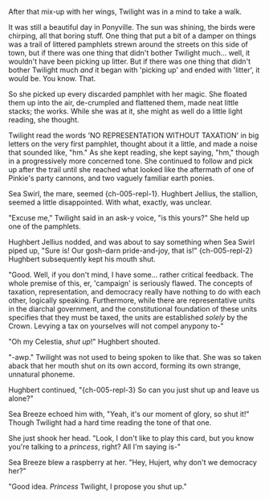 After that mix-up with her wings, Twilight was in a mind to take a walk.

It was still a beautiful day in Ponyville. The sun was shining, the birds were chirping, all that boring stuff. One thing that put a bit of a damper on things was a trail of littered pamphlets strewn around the streets on this side of town, but if there was one thing that didn't bother Twilight much... well, it wouldn't have been picking up litter. But if there was one thing that didn't bother Twilight much *and* it began with 'picking up' and ended with 'litter', it would be. You know. That.

So she picked up every discarded pamphlet with her magic. She floated them up into the air, de-crumpled and flattened them, made neat little stacks; the works. While she was at it, she might as well do a little light reading, she thought.

Twilight read the words 'NO REPRESENTATION WITHOUT TAXATION' in big letters on the very first pamphlet, thought about it a little, and made a noise that sounded like, "hm." As she kept reading, she kept saying, "hm," though in a progressively more concerned tone. She continued to follow and pick up after the trail until she reached what looked like the aftermath of one of Pinkie's party cannons, and two vaguely familiar earth ponies.

Sea Swirl, the mare, seemed {ch-005-repl-1}. Hughbert Jellius, the stallion, seemed a little disappointed. With what, exactly, was unclear.

"Excuse me," Twilight said in an ask-y voice, "is this yours?" She held up one of the pamphlets.

Hughbert Jellius nodded, and was about to say something when Sea Swirl piped up, "Sure is! Our gosh-darn pride-and-joy, that is!" {ch-005-repl-2} Hughbert subsequently kept his mouth shut.

"Good. Well, if you don't mind, I have some... rather critical feedback. The whole premise of this, er, 'campaign' is seriously flawed. The concepts of taxation, representation, and democracy really have nothing to do with each other, logically speaking. Furthermore, while there are representative units in the diarchal government, and the constitutional foundation of these units specifies that they must be taxed, the units are established *solely* by the Crown. Levying a tax on yourselves will not compel anypony to-"

"Oh my Celestia, *shut up*!" Hughbert shouted.

"-awp." Twilight was not used to being spoken to like that. She was so taken aback that her mouth shut on its own accord, forming its own strange, unnatural phoneme.

Hughbert continued, "{ch-005-repl-3} So can you just shut up and leave us alone?"

Sea Breeze echoed him with, "Yeah, it's our moment of glory, so shut it!" Though Twilight had a hard time reading the tone of that one.

She just shook her head. "Look, I don't like to play this card, but you know you're talking to a *princess*, right? All I'm saying is-"

Sea Breeze blew a raspberry at her. "Hey, Hujert, why don't we democracy her?"

"Good idea. *Princess* Twilight, I propose you shut up."